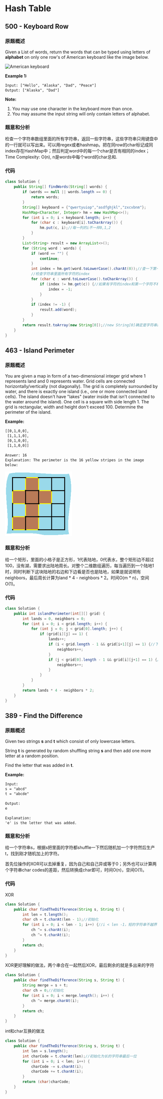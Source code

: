 # Hash Table

## 500 - Keyboard Row

### 原题概述

Given a List of words, return the words that can be typed using letters of **alphabet** on only one row's of American keyboard like the image below.  


![American keyboard](https://leetcode.com/static/images/problemset/keyboard.png)

**Example 1:**  


```text
Input: ["Hello", "Alaska", "Dad", "Peace"]
Output: ["Alaska", "Dad"]
```

**Note:**  


1. You may use one character in the keyboard more than once.
2. You may assume the input string will only contain letters of alphabet.

### 题意和分析

检查一个字符串数组里面的所有字符串，返回一些字符串，这些字符串只用键盘中的一行就可以写出来。可以用regex或者hashmap。把在同row的char标记成同index存在HashMap中；然后判定word中的每一个char是否有相同的index；Time Complexity: O\(n\), n是words中每个word的char总和.

### 代码

```java
class Solution {
    public String[] findWords(String[] words) {
        if (words == null || words.length == 0) {
            return words;
        }
        String[] keyboard = {"qwertyuiop","asdfghjkl","zxcvbnm"};
        HashMap<Character, Integer> hm = new HashMap<>();
        for (int i = 0; i < keyboard.length; i++) {
            for (char c : keyboard[i].toCharArray()) {
                hm.put(c, i);//每一列的i不一样0,1,2
            }
        }
        List<String> result = new ArrayList<>();
        for (String word : words) {
            if (word == "") {
                continue;
            }
            int index = hm.get(word.toLowerCase().charAt(0));//查一下第一个字符的index
            //检查字符串里面所有字符的index
            for (char c : word.toLowerCase().toCharArray()) {
                if (index != hm.get(c)) {//如果有字符的index和第一个字符不相同
                    index = -1;
                }
            }
            if (index != -1) {
                result.add(word);
            }
        }
        return result.toArray(new String[0]);//new String[0]确定是字符串数组
    }
}
```

## 463 - Island Perimeter

### 原题概述

You are given a map in form of a two-dimensional integer grid where 1 represents land and 0 represents water. Grid cells are connected horizontally/vertically \(not diagonally\). The grid is completely surrounded by water, and there is exactly one island \(i.e., one or more connected land cells\). The island doesn't have "lakes" \(water inside that isn't connected to the water around the island\). One cell is a square with side length 1. The grid is rectangular, width and height don't exceed 100. Determine the perimeter of the island.

**Example:**

```text
[[0,1,0,0],
 [1,1,1,0],
 [0,1,0,0],
 [1,1,0,0]]

Answer: 16
Explanation: The perimeter is the 16 yellow stripes in the image below:

```

![](../../.gitbook/assets/image%20%2828%29.png)

### 题意和分析

给一个矩形，里面的小格子是正方形，1代表陆地，0代表水，整个矩形边不超过100，没有湖，需要求出陆地周长。对整个二维数组遍历，每当遍历到一个陆地1时，同时判断下这块陆地的右边和下边看是否也是陆地，如果是就说明有neighbors，最后周长计算为land \* 4 - neighbors \* 2。时间O\(m \* n\)，空间O\(1\)。

### 代码

```java
class Solution {
    public int islandPerimeter(int[][] grid) {
        int lands = 0, neighbors = 0;
        for (int i = 0; i < grid.length; i++) {
            for (int j = 0; j < grid[0].length; j++) {
                if (grid[i][j] == 1) {
                    lands++;
                    if (i < grid.length - 1 && grid[i+1][j] == 1) {//下方是陆地
                        neighbors++;
                    }
                    if (j < grid[0].length - 1 && grid[i][j+1] == 1) {//右边是陆地
                        neighbors++;
                    }
                }
            }
        }
        return lands * 4 - neighbors * 2;
    }
}
```

## 389 - Find the Difference

### 原题概述

Given two strings **s** and **t** which consist of only lowercase letters.

String **t** is generated by random shuffling string **s** and then add one more letter at a random position.

Find the letter that was added in **t**.

**Example:**

```text
Input:
s = "abcd"
t = "abcde"

Output:
e

Explanation:
'e' is the letter that was added.
```

### 题意和分析

给一个字符串s，根据s把里面的字符都shuffle一下然后随机加一个字符然后生产t，找到刚才随机加上的字符。

首先位操作的XOR可以去掉重复，因为自己和自己异或等于0；另外也可以计算两个字符串char codes的差距，然后转换成char即可，时间O\(n\)，空间O\(1\)。

### 代码

XOR

```java
class Solution {
    public char findTheDifference(String s, String t) {
        int len = t.length();
        char ch = t.charAt(len - 1);//初始化
        for (int i = 0; i < len - 1; i++) {//i < len -1，短的字符串不越界
            ch ^= s.charAt(i);
            ch ^= t.charAt(i);
        }
        return ch;
    }
}
```

XOR更好理解的做法，两个串合在一起然后XOR，最后剩余的就是多出来的字符

```java
class Solution {
    public char findTheDifference(String s, String t) {
        String merge = s + t;
        char ch = 0;//初始化 
        for (int i = 0; i < merge.length(); i++) {
            ch ^= merge.charAt(i);
        }
        return ch;
    }
}
```

int和char互换的做法

```java
class Solution {
    public char findTheDifference(String s, String t) {
        int len = s.length();
        int charCode = t.charAt(len);//初始化为长的字符串最后一位
        for (int i = 0; i < len; i++) {
            charCode -= s.charAt(i);
            charCode += t.charAt(i);
        }
        return (char)charCode;
    }
}
```

